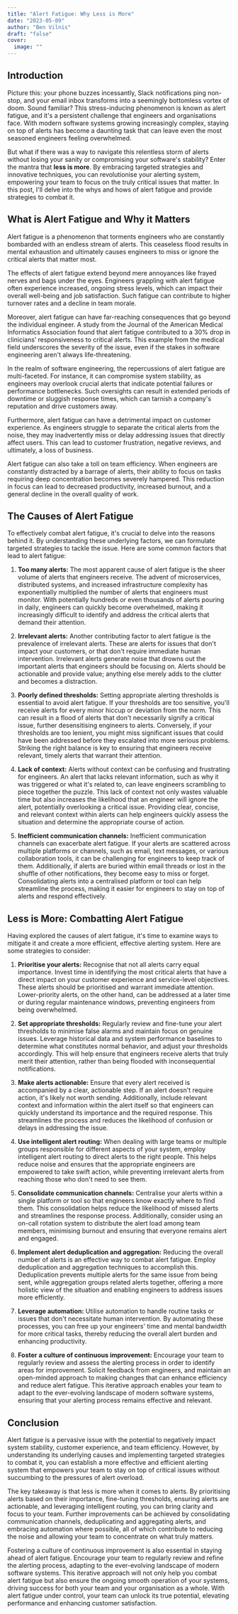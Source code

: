 ```yaml
---
title: "Alert Fatigue: Why Less is More"
date: "2023-05-09"
author: "Ben Vilnis"
draft: "false"
cover:
  image: ""
---
```


## Introduction

Picture this: your phone buzzes incessantly, Slack notifications ping non-stop, and your email inbox transforms into a seemingly bottomless vortex of doom. Sound familiar? This stress-inducing phenomenon is known as alert fatigue, and it's a persistent challenge that engineers and organisations face. With modern software systems growing increasingly complex, staying on top of alerts has become a daunting task that can leave even the most seasoned engineers feeling overwhelmed.

But what if there was a way to navigate this relentless storm of alerts without losing your sanity or compromising your software's stability? Enter the mantra that **less is more**. By embracing targeted strategies and innovative techniques, you can revolutionise your alerting system, empowering your team to focus on the truly critical issues that matter. In this post, I'll delve into the whys and hows of alert fatigue and provide strategies to combat it.

## What is Alert Fatigue and Why it Matters

Alert fatigue is a phenomenon that torments engineers who are constantly bombarded with an endless stream of alerts. This ceaseless flood results in mental exhaustion and ultimately causes engineers to miss or ignore the critical alerts that matter most.

The effects of alert fatigue extend beyond mere annoyances like frayed nerves and bags under the eyes. Engineers grappling with alert fatigue often experience increased, ongoing stress levels, which can impact their overall well-being and job satisfaction. Such fatigue can contribute to higher turnover rates and a decline in team morale.

Moreover, alert fatigue can have far-reaching consequences that go beyond the individual engineer. A study from the Journal of the American Medical Informatics Association found that alert fatigue contributed to a 30% drop in clinicians’ responsiveness to critical alerts. This example from the medical field underscores the severity of the issue, even if the stakes in software engineering aren't always life-threatening.

In the realm of software engineering, the repercussions of alert fatigue are multi-faceted. For instance, it can compromise system stability, as engineers may overlook crucial alerts that indicate potential failures or performance bottlenecks. Such oversights can result in extended periods of downtime or sluggish response times, which can tarnish a company's reputation and drive customers away.

Furthermore, alert fatigue can have a detrimental impact on customer experience. As engineers struggle to separate the critical alerts from the noise, they may inadvertently miss or delay addressing issues that directly affect users. This can lead to customer frustration, negative reviews, and ultimately, a loss of business.

Alert fatigue can also take a toll on team efficiency. When engineers are constantly distracted by a barrage of alerts, their ability to focus on tasks requiring deep concentration becomes severely hampered. This reduction in focus can lead to decreased productivity, increased burnout, and a general decline in the overall quality of work.

## The Causes of Alert Fatigue

To effectively combat alert fatigue, it's crucial to delve into the reasons behind it. By understanding these underlying factors, we can formulate targeted strategies to tackle the issue. Here are some common factors that lead to alert fatigue:

1. **Too many alerts:** The most apparent cause of alert fatigue is the sheer volume of alerts that engineers receive. The advent of microservices, distributed systems, and increased infrastructure complexity has exponentially multiplied the number of alerts that engineers must monitor. With potentially hundreds or even thousands of alerts pouring in daily, engineers can quickly become overwhelmed, making it increasingly difficult to identify and address the critical alerts that demand their attention.

2. **Irrelevant alerts:** Another contributing factor to alert fatigue is the prevalence of irrelevant alerts. These are alerts for issues that don't impact your customers, or that don't require immediate human intervention. Irrelevant alerts generate noise that drowns out the important alerts that engineers should be focusing on. Alerts should be actionable and provide value; anything else merely adds to the clutter and becomes a distraction.

3. **Poorly defined thresholds:** Setting appropriate alerting thresholds is essential to avoid alert fatigue. If your thresholds are too sensitive, you'll receive alerts for every minor hiccup or deviation from the norm. This can result in a flood of alerts that don't necessarily signify a critical issue, further desensitising engineers to alerts. Conversely, if your thresholds are too lenient, you might miss significant issues that could have been addressed before they escalated into more serious problems. Striking the right balance is key to ensuring that engineers receive relevant, timely alerts that warrant their attention.

4. **Lack of context:** Alerts without context can be confusing and frustrating for engineers. An alert that lacks relevant information, such as why it was triggered or what it's related to, can leave engineers scrambling to piece together the puzzle. This lack of context not only wastes valuable time but also increases the likelihood that an engineer will ignore the alert, potentially overlooking a critical issue. Providing clear, concise, and relevant context within alerts can help engineers quickly assess the situation and determine the appropriate course of action.

5. **Inefficient communication channels:** Inefficient communication channels can exacerbate alert fatigue. If your alerts are scattered across multiple platforms or channels, such as email, text messages, or various collaboration tools, it can be challenging for engineers to keep track of them. Additionally, if alerts are buried within email threads or lost in the shuffle of other notifications, they become easy to miss or forget. Consolidating alerts into a centralised platform or tool can help streamline the process, making it easier for engineers to stay on top of alerts and respond effectively.

## Less is More: Combatting Alert Fatigue

Having explored the causes of alert fatigue, it's time to examine ways to mitigate it and create a more efficient, effective alerting system. Here are some strategies to consider:

1. **Prioritise your alerts:** Recognise that not all alerts carry equal importance. Invest time in identifying the most critical alerts that have a direct impact on your customer experience and service-level objectives. These alerts should be prioritised and warrant immediate attention. Lower-priority alerts, on the other hand, can be addressed at a later time or during regular maintenance windows, preventing engineers from being overwhelmed.

2. **Set appropriate thresholds:** Regularly review and fine-tune your alert thresholds to minimise false alarms and maintain focus on genuine issues. Leverage historical data and system performance baselines to determine what constitutes normal behavior, and adjust your thresholds accordingly. This will help ensure that engineers receive alerts that truly merit their attention, rather than being flooded with inconsequential notifications.

3. **Make alerts actionable:** Ensure that every alert received is accompanied by a clear, actionable step. If an alert doesn't require action, it's likely not worth sending. Additionally, include relevant context and information within the alert itself so that engineers can quickly understand its importance and the required response. This streamlines the process and reduces the likelihood of confusion or delays in addressing the issue.

4. **Use intelligent alert routing:** When dealing with large teams or multiple groups responsible for different aspects of your system, employ intelligent alert routing to direct alerts to the right people. This helps reduce noise and ensures that the appropriate engineers are empowered to take swift action, while preventing irrelevant alerts from reaching those who don't need to see them.

5. **Consolidate communication channels:** Centralise your alerts within a single platform or tool so that engineers know exactly where to find them. This consolidation helps reduce the likelihood of missed alerts and streamlines the response process. Additionally, consider using an on-call rotation system to distribute the alert load among team members, minimising burnout and ensuring that everyone remains alert and engaged.

6. **Implement alert deduplication and aggregation:** Reducing the overall number of alerts is an effective way to combat alert fatigue. Employ deduplication and aggregation techniques to accomplish this. Deduplication prevents multiple alerts for the same issue from being sent, while aggregation groups related alerts together, offering a more holistic view of the situation and enabling engineers to address issues more efficiently.

7. **Leverage automation:** Utilise automation to handle routine tasks or issues that don't necessitate human intervention. By automating these processes, you can free up your engineers' time and mental bandwidth for more critical tasks, thereby reducing the overall alert burden and enhancing productivity.

8. **Foster a culture of continuous improvement:** Encourage your team to regularly review and assess the alerting process in order to identify areas for improvement. Solicit feedback from engineers, and maintain an open-minded approach to making changes that can enhance efficiency and reduce alert fatigue. This iterative approach enables your team to adapt to the ever-evolving landscape of modern software systems, ensuring that your alerting process remains effective and relevant.

## Conclusion

Alert fatigue is a pervasive issue with the potential to negatively impact system stability, customer experience, and team efficiency. However, by understanding its underlying causes and implementing targeted strategies to combat it, you can establish a more effective and efficient alerting system that empowers your team to stay on top of critical issues without succumbing to the pressures of alert overload.

The key takeaway is that less is more when it comes to alerts. By prioritising alerts based on their importance, fine-tuning thresholds, ensuring alerts are actionable, and leveraging intelligent routing, you can bring clarity and focus to your team. Further improvements can be achieved by consolidating communication channels, deduplicating and aggregating alerts, and embracing automation where possible, all of which contribute to reducing the noise and allowing your team to concentrate on what truly matters.

Fostering a culture of continuous improvement is also essential in staying ahead of alert fatigue. Encourage your team to regularly review and refine the alerting process, adapting to the ever-evolving landscape of modern software systems. This iterative approach will not only help you combat alert fatigue but also ensure the ongoing smooth operation of your systems, driving success for both your team and your organisation as a whole. With alert fatigue under control, your team can unlock its true potential, elevating performance and enhancing customer satisfaction.
